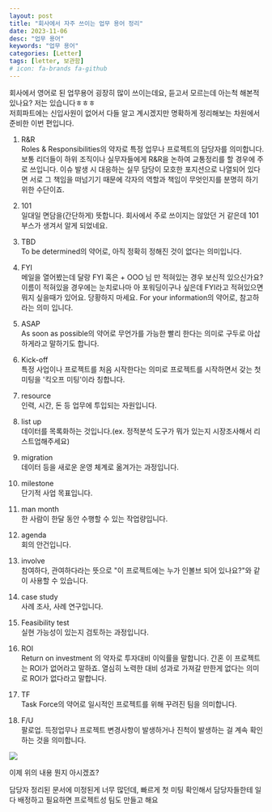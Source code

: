 ```yaml
---
layout: post
title: "회사에서 자주 쓰이는 업무 용어 정리"
date: 2023-11-06
desc: "업무 용어"
keywords: "업무 용어"
categories: [Letter]
tags: [letter, 보관함]
# icon: fa-brands fa-github
---
```


회사에서 영어로 된 업무용어 굉장히 많이 쓰이는데요, 듣고서 모르는데 아는척 해본적 있나요?
저는 있습니다ㅎㅎㅎ  
저희파트에는 신입사원이 없어서 다들 알고 계시겠지만 명확하게 정리해보는 차원에서 준비한 이번 편입니다.

1. R&R  
Roles & Responsibilities의 약자로 특정 업무나 프로젝트의 담당자를 의미합니다.  
보통 리더들이 하위 조직이나 실무자들에게 R&R을 논하여 교통정리를 할 경우에 주로 쓰입니다.
이슈 발생 시 대응하는 실무 담당이 모호한 포지션으로 나열되어 있다면 서로 그 책임을 떠넘기기 때문에 각자의 역할과 책임이 무엇인지를 분명히 하기 위한 수단이죠.

2. 101  
일대일 면담을(간단하게) 뜻합니다. 회사에서 주로 쓰이지는 않았던 거 같은데 101 부스가 생겨서 알게 되었네요.

3. TBD  
To be determined의 약어로, 아직 정확히 정해진 것이 없다는 의미입니다.

4. FYI  
메일을 열어봤는데 달랑 FYI 혹은 + OOO 님 만 적혀있는 경우 보신적 있으신가요? 이름이 적혀있을 경우에는 눈치로나마 아 포워딩이구나 싶은데 FYI라고 적혀있으면 뭐지 싶을때가 있어요. 당황하지 마세요. For your information의 약어로, 참고하라는 의미 입니다.

5. ASAP  
As soon as possible의 약어로 무언가를 가능한 빨리 한다는 의미로 구두로 아삽하게라고 말하기도 합니다.

6. Kick-off  
특정 사업이나 프로젝트를 처음 시작한다는 의미로 프로젝트를 시작하면서 갖는 첫 미팅을 '킥오프 미팅'이라 칭합니다.

7. resource  
인력, 시간, 돈 등 업무에 투입되는 자원입니다.

8. list up  
데이터를 목록화하는 것입니다.(ex. 정적분석 도구가 뭐가 있는지 시장조사해서 리스트업해주세요)

9. migration  
데이터 등을 새로운 운영 체계로 옮겨가는 과정입니다.

10. milestone  
단기적 사업 목표입니다.

12. man month  
한 사람이 한달 동안 수행할 수 있는 작업량입니다.

13. agenda  
회의 안건입니다.  

14. involve  
참여하다, 관여하다라는 뜻으로 "이 프로젝트에는 누가 인볼브 되어 있나요?"와 같이 사용할 수 있습니다.

15. case study  
사례 조사, 사례 연구입니다.

16. Feasibility test    
실현 가능성이 있는지 검토하는 과정입니다.

17. ROI  
Return on investment 의 약자로 투자대비 이익률을 말합니다. 간혼 이 프로젝트는 ROI가 없어라고 말하죠. 열심히 노력한 대비 성과로 가져갈 만한게 없다는 의미로 ROI가 없다라고 말합니다.

18. TF  
Task Force의 약어로 일시적인 프로젝트를 위해 꾸려진 팀을 의미합니다.

19. F/U  
팔로업. 득정업무나 프로젝트 변경사항이 발생하거나 진척이 발생하는 걸 계속 확인하는 것을 의미합니다.

<img src="{{ site.img_path}}\업무용어\업무용어.jpg">

이제 위의 내용 뭔지 아시겠죠?

담당자 정리된 문서에 미정된게 너무 많던데, 빠르게 첫 미팅 확인해서 담당자들한테 일 다 배정하고 필요하면 프로젝트성 팀도 만들고 해요

